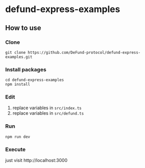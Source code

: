 # defund-express-examples

## How to use

### Clone

```shell
git clone https://github.com/DeFund-protocol/defund-express-examples.git
```

### Install packages

```shell
cd defund-express-examples
npm install
```

### Edit

   1. replace variables in `src/index.ts`
   2. replace variables in `src/defund.ts`
   
### Run

```shell
npm run dev
```

### Execute

just visit http://localhost:3000